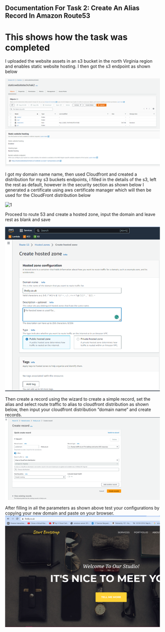 ## Documentation For Task 2: Create An Alias Record In Amazon Route53
# This shows how the task was completed

 I uploaded the website assets in an s3 bucket in the north Virginia region and enables static website hosting. I then got the s3 endpoint as shown below

  ![1](https://github.com/Sholly45/TechChak-Projects/blob/9b32a24c9afe0e444de6c3ac86f264ee6a2f2a8f/Task-2/images/11.PNG)
  ![1](https://github.com/Sholly45/TechChak-Projects/blob/9b32a24c9afe0e444de6c3ac86f264ee6a2f2a8f/Task-2/images/2.PNG)

I got my domain name name, then used Cloudfront and created a distribution for my s3 buckets endpoints, i filled in the details of the s3, left the rest as default, however in the security section as shown below I generated a certificate using aws certificate manager which will then be used for the CloudFront distribution below 

![1](https://github.com/Sholly45/TechChak-Projects/blob/9b32a24c9afe0e444de6c3ac86f264ee6a2f2a8f/Task-2/images/3PNG)

Proceed to route 53 and create a hosted zone, input the domain and leave rest as blank and save 

![1](https://github.com/Sholly45/TechChak-Projects/blob/9b32a24c9afe0e444de6c3ac86f264ee6a2f2a8f/Task-2/images/4.PNG)

Then create a record using the wizard to create a simple record, set the alias and select route traffic to alias to cloudfront distribution as shown below, then input your cloudfront distribution “domain name“ and create records.
![1](https://github.com/Sholly45/TechChak-Projects/blob/9b32a24c9afe0e444de6c3ac86f264ee6a2f2a8f/Task-2/images/5.PNG)
 

After filling in all the parameters as shown above test your configurations by copying your new domain and paste on your browser.
![1](https://github.com/Sholly45/TechChak-Projects/blob/9b32a24c9afe0e444de6c3ac86f264ee6a2f2a8f/Task-2/images/6.PNG)
